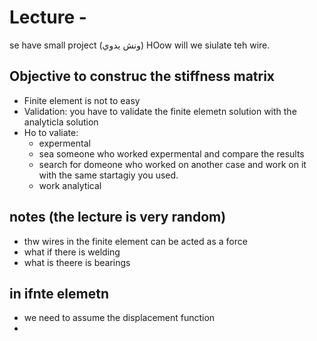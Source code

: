 # Lecture - 

se have small project (ونش يدوي)
HOow will we siulate teh wire.


## Objective to construc the stiffness matrix

* Finite element is not to easy
* Validation: you have to validate the finite elemetn solution with the analyticla solution 
* Ho to valiate:
  * expermental 
  * sea someone who worked expermental and compare the results
  * search for domeone who worked on another case and work on it with the same startagiy you used.
  * work analytical


## notes (the lecture is very random)

* thw wires in the finite element can be acted as a force 
* what if there is welding 
* what is theere is bearings

## in ifnte elemetn
* we need to assume the displacement function 
* 